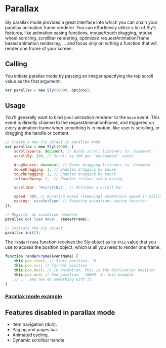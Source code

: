 # Parallax

Sly parallax mode provides a great interface into which you can chain your parallax animation frame renderer. You can effortlessly utilize a lot of Sly's features, like animation easing functions, mouse/touch dragging, mouse wheel scrolling, scrollbar rendering, optimized requestAnimationFrame based animation rendering, ... and focus only on writing a function that will render one frame of your screen.

## Calling

You initiate parallax mode by passing an integer specifying the top scroll value as the first argument:

```js
var parallax = new Sly(10000, options);
```

## Usage

You'll generally want to bind your animation renderer to the `move` event. This event is directly chained to the requestAnimationFrame, and triggered on every animation frame when something is in motion, like user is scrolling, or dragging the handle or content.

```js
// Create a new Sly object in parallax mode
var parallax = new Sly(10000, {
	scrollSource: document, // Binds scroll listeners to `document`
	scrollBy: 100, // Scroll by 100 per `mousewheel` event

	dragSource: document, // Binds dragging listeners to `document`
	mouseDragging: 1, // Enables dragging by mouse
	touchDragging: 1, // Enables dragging by touch
	releaseSwing: 1,  // Enables release swing easing

	scrollBar: '#scrollbar', // Attaches a scroll bar

	speed: 600, // Duration based (tweening) animations speed in milliseconds
	easing: 'easeOutExpo' // Tweening animations easing function
});

// Register an animation renderer
parallax.on('load move', renderFrame);

// Initiate the Sly object
parallax.init();
```

The `renderFrame` function receives the Sly object as its `this` value that you use to access the position object, which is all you need to render one frame:

```js
function renderFrame(eventName) {
	this.pos.start; // Start position: `0`
	this.pos.cur; // Current position
	this.pos.dest; // In animation, this is the destination position
	this.pos.end; // End position: `10000` in this example
	// ... and now do something with it
}
```

### [Parallax mode example](http://darsa.in/sly/examples/parallax.html)

## Features disabled in parallax mode

- Item navigation (duh).
- Paging and pages bar.
- Animated cycling.
- Dynamic scrollbar handle.